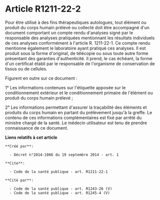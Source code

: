 # Article R1211-22-2

Pour être utilisé à des fins thérapeutiques autologues, tout élément ou produit du corps humain prélevé ou collecté doit être
accompagné d'un document comportant un compte rendu d'analyses signé par le responsable des analyses pratiquées mentionnant
les résultats individuels de ces analyses conformément à l'article R. 1211-22-1. Ce compte rendu mentionne également le
laboratoire ayant pratiqué ces analyses. Il est produit sous la forme d'original, de télécopie ou sous toute autre forme
présentant des garanties d'authenticité. Il prend, le cas échéant, la forme d'un certificat établi par le responsable de
l'organisme de conservation de tissus ou de cellules. 

Figurent en outre sur ce document : 

1° Les informations contenues sur l'étiquette apposée sur le conditionnement extérieur et le conditionnement primaire de
l'élément ou produit du corps humain prélevé ; 

2° Les informations permettant d'assurer la traçabilité des éléments et produits du corps humain en partant du prélèvement
jusqu'à la greffe. Le contenu de ces informations complémentaires est fixé par arrêté du ministre chargé de la santé. Le
médecin utilisateur est tenu de prendre connaissance de ce document.

**Liens relatifs à cet article**

	**Créé par**:

	  - Décret n°2014-1066 du 19 septembre 2014 - art. 1

	**Cite**:

	  - Code de la santé publique - art. R1211-22-1

	**Cité par**:

	  - Code de la santé publique - art. R1243-26 (V)
	  - Code de la santé publique - art. R1245-4 (V)
